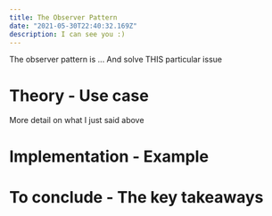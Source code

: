 ```yaml
---
title: The Observer Pattern
date: "2021-05-30T22:40:32.169Z"
description: I can see you :)
---
```


The observer pattern is ... And solve THIS particular issue

# Theory - Use case
More detail on what I just said above

# Implementation - Example

# To conclude - The key takeaways